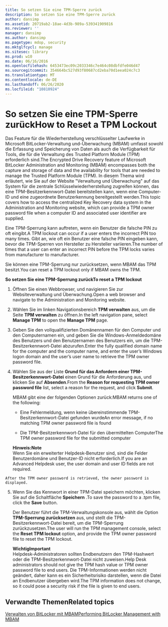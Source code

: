```yaml
---
title: So setzen Sie eine TPM-Sperre zurück
description: So setzen Sie eine TPM-Sperre zurück
author: dansimp
ms.assetid: 20719ab2-18ae-4d3b-989a-539341909816
ms.reviewer: ''
manager: dansimp
ms.author: dansimp
ms.pagetype: mdop, security
ms.mktglfcycl: manage
ms.sitesec: library
ms.prod: w10
ms.date: 06/16/2016
ms.openlocfilehash: 6453473ec09c2033346c7e464c08dbfdfe046d47
ms.sourcegitcommit: 354664bc527d93f80687cd2eba70d1eea024c7c3
ms.translationtype: MT
ms.contentlocale: de-DE
ms.lasthandoff: 06/26/2020
ms.locfileid: "10810924"
---
```

# <span data-ttu-id="25e72-103">So setzen Sie eine TPM-Sperre zurück</span><span class="sxs-lookup"><span data-stu-id="25e72-103">How to Reset a TPM Lockout</span></span>


<span data-ttu-id="25e72-104">Das Feature für die Wiederherstellung verschlüsselter Laufwerke in Microsoft BitLocker-Verwaltung und-Überwachung (MBAM) umfasst sowohl die Erfassung und Speicherung von Daten als auch die Verfügbarkeit für Tools, die für die Verwaltung des Trusted Platform Module (TPM) erforderlich sind.</span><span class="sxs-lookup"><span data-stu-id="25e72-104">The Encrypted Drive Recovery feature of Microsoft BitLocker Administration and Monitoring (MBAM) encompasses both the capture and storage of data and the availability for tools that are needed to manage the Trusted Platform Module (TPM).</span></span> <span data-ttu-id="25e72-105">In diesem Thema wird erläutert, wie Sie auf der Website "Verwaltung und Überwachung" auf das System für die zentrale Schlüsselwiederherstellung zugreifen können, das eine TPM-Besitzerkennwort-Datei bereitstellen kann, wenn eine Computer-ID und eine zugeordnete Benutzerkennung bereitgestellt werden.</span><span class="sxs-lookup"><span data-stu-id="25e72-105">This topic covers how to access the centralized Key Recovery data system in the Administration and Monitoring website, which can provide a TPM owner password file when a computer ID and associated user identifier are supplied.</span></span>

<span data-ttu-id="25e72-106">Eine TPM-Sperrung kann auftreten, wenn ein Benutzer die falsche PIN zu oft eingibt.</span><span class="sxs-lookup"><span data-stu-id="25e72-106">A TPM lockout can occur if a user enters the incorrect PIN too many times.</span></span> <span data-ttu-id="25e72-107">Gibt an, wie oft ein Benutzer eine falsche PIN eingeben kann, bevor die TPM-Sperren von Hersteller zu Hersteller variieren.</span><span class="sxs-lookup"><span data-stu-id="25e72-107">The number of times that a user can enter an incorrect PIN before the TPM locks varies from manufacturer to manufacturer.</span></span>

<span data-ttu-id="25e72-108">Sie können eine TPM-Sperrung nur zurücksetzen, wenn MBAM das TPM besitzt.</span><span class="sxs-lookup"><span data-stu-id="25e72-108">You can reset a TPM lockout only if MBAM owns the TPM.</span></span>

**<span data-ttu-id="25e72-109">So setzen Sie eine TPM-Sperrung zurück</span><span class="sxs-lookup"><span data-stu-id="25e72-109">To reset a TPM lockout</span></span>**

1.  <span data-ttu-id="25e72-110">Öffnen Sie einen Webbrowser, und navigieren Sie zur Websiteverwaltung und Überwachung.</span><span class="sxs-lookup"><span data-stu-id="25e72-110">Open a web browser and navigate to the Administration and Monitoring website.</span></span>

2.  <span data-ttu-id="25e72-111">Wählen Sie im linken Navigationsbereich **TPM verwalten** aus, um die Seite **TPM verwalten** zu öffnen.</span><span class="sxs-lookup"><span data-stu-id="25e72-111">In the left navigation pane, select **Manage TPM** to open the **Manage TPM** page.</span></span>

3.  <span data-ttu-id="25e72-112">Geben Sie den vollqualifizierten Domänennamen für den Computer und den Computernamen ein, und geben Sie die Windows-Anmeldedomäne des Benutzers und den Benutzernamen des Benutzers ein, um die TPM-Besitzerkennwort-Datei abzurufen.</span><span class="sxs-lookup"><span data-stu-id="25e72-112">Enter the fully qualified domain name for the computer and the computer name, and enter the user’s Windows logon domain and the user’s user name to retrieve the TPM owner password file.</span></span>

4.  <span data-ttu-id="25e72-113">Wählen Sie aus der Liste **Grund für das Anfordern einer TPM-Besitzerkennwort-Datei** einen Grund für die Anforderung aus, und klicken Sie auf **Absenden**.</span><span class="sxs-lookup"><span data-stu-id="25e72-113">From the **Reason for requesting TPM owner password file** list, select a reason for the request, and click **Submit**.</span></span>

    <span data-ttu-id="25e72-114">MBAM gibt eine der folgenden Optionen zurück:</span><span class="sxs-lookup"><span data-stu-id="25e72-114">MBAM returns one of the following:</span></span>

    -   <span data-ttu-id="25e72-115">Eine Fehlermeldung, wenn keine übereinstimmende TPM-Besitzerkennwort-Datei gefunden wurde</span><span class="sxs-lookup"><span data-stu-id="25e72-115">An error message, if no matching TPM owner password file is found</span></span>

    -   <span data-ttu-id="25e72-116">Die TPM-Besitzerkennwort-Datei für den übermittelten Computer</span><span class="sxs-lookup"><span data-stu-id="25e72-116">The TPM owner password file for the submitted computer</span></span>

    **<span data-ttu-id="25e72-117">Hinweis:</span><span class="sxs-lookup"><span data-stu-id="25e72-117">Note</span></span>**  
    <span data-ttu-id="25e72-118">Wenn Sie ein erweiterter Helpdesk-Benutzer sind, sind die Felder Benutzerdomäne und Benutzer-ID nicht erforderlich.</span><span class="sxs-lookup"><span data-stu-id="25e72-118">If you are an Advanced Helpdesk user, the user domain and user ID fields are not required.</span></span>



~~~
After the TPM owner password is retrieved, the owner password is displayed.
~~~

5. <span data-ttu-id="25e72-119">Wenn Sie das Kennwort in einer TPM-Datei speichern möchten, klicken Sie auf die Schaltfläche **Speichern** .</span><span class="sxs-lookup"><span data-stu-id="25e72-119">To save the password to a .tpm file, click the **Save** button.</span></span>

   <span data-ttu-id="25e72-120">Der Benutzer führt die TPM-Verwaltungskonsole aus, wählt die Option **TPM-Sperrung zurücksetzen** aus, und stellt die TPM-Besitzerkennwort-Datei bereit, um die TPM-Sperrung zurückzusetzen.</span><span class="sxs-lookup"><span data-stu-id="25e72-120">The user will run the TPM management console, select the **Reset TPM lockout** option, and provide the TPM owner password file to reset the TPM lockout.</span></span>

   **<span data-ttu-id="25e72-121">Wichtig</span><span class="sxs-lookup"><span data-stu-id="25e72-121">Important</span></span>**  
   <span data-ttu-id="25e72-122">Helpdesk-Administratoren sollten Endbenutzern den TPM-Hashwert oder die TPM-Besitzerkennwort-Datei nicht zuweisen.</span><span class="sxs-lookup"><span data-stu-id="25e72-122">Help Desk administrators should not give the TPM hash value or TPM owner password file to end users.</span></span> <span data-ttu-id="25e72-123">Die TPM-Informationen werden nicht geändert, daher kann es ein Sicherheitsrisiko darstellen, wenn die Datei an Endbenutzer übergeben wird.</span><span class="sxs-lookup"><span data-stu-id="25e72-123">The TPM information does not change, so it could pose a security risk if the file is given to end users.</span></span>



## <span data-ttu-id="25e72-124">Verwandte Themen</span><span class="sxs-lookup"><span data-stu-id="25e72-124">Related topics</span></span>


[<span data-ttu-id="25e72-125">Verwalten von BitLocker mit MBAM</span><span class="sxs-lookup"><span data-stu-id="25e72-125">Performing BitLocker Management with MBAM</span></span>](performing-bitlocker-management-with-mbam-mbam-2.md)









